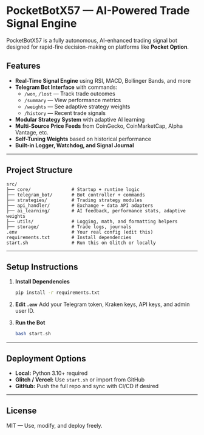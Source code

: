 # PocketBotX57 — AI-Powered Trade Signal Engine

PocketBotX57 is a fully autonomous, AI-enhanced trading signal bot designed for rapid-fire decision-making on platforms like **Pocket Option**.

## Features

- **Real-Time Signal Engine** using RSI, MACD, Bollinger Bands, and more
- **Telegram Bot Interface** with commands:
  - `/won`, `/lost` — Track trade outcomes
  - `/summary` — View performance metrics
  - `/weights` — See adaptive strategy weights
  - `/history` — Recent trade signals
- **Modular Strategy System** with adaptive AI learning
- **Multi-Source Price Feeds** from CoinGecko, CoinMarketCap, Alpha Vantage, etc.
- **Self-Tuning Weights** based on historical performance
- **Built-in Logger, Watchdog, and Signal Journal**

---

## Project Structure

```
src/
├── core/               # Startup + runtime logic
├── telegram_bot/       # Bot controller + commands
├── strategies/         # Trading strategy modules
├── api_handler/        # Exchange + data API adapters
├── ai_learning/        # AI feedback, performance stats, adaptive weights
├── utils/              # Logging, math, and formatting helpers
├── storage/            # Trade logs, journals
.env                    # Your real config (edit this)
requirements.txt        # Install dependencies
start.sh                # Run this on Glitch or locally
```

---

## Setup Instructions

1. **Install Dependencies**
   ```bash
   pip install -r requirements.txt
   ```

2. **Edit `.env`**
   Add your Telegram token, Kraken keys, API keys, and admin user ID.

3. **Run the Bot**
   ```bash
   bash start.sh
   ```

---

## Deployment Options

- **Local:** Python 3.10+ required
- **Glitch / Vercel:** Use `start.sh` or import from GitHub
- **GitHub:** Push the full repo and sync with CI/CD if desired

---

## License

MIT — Use, modify, and deploy freely.

